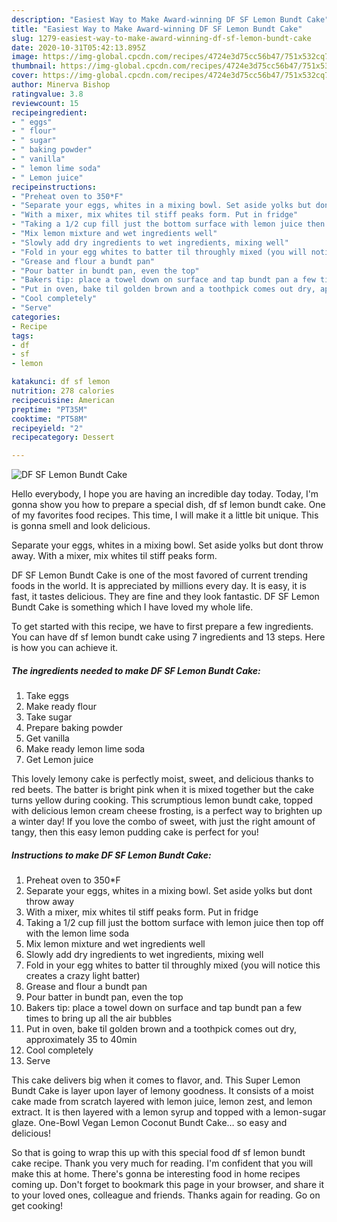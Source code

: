 ```yaml
---
description: "Easiest Way to Make Award-winning DF SF Lemon Bundt Cake"
title: "Easiest Way to Make Award-winning DF SF Lemon Bundt Cake"
slug: 1279-easiest-way-to-make-award-winning-df-sf-lemon-bundt-cake
date: 2020-10-31T05:42:13.895Z
image: https://img-global.cpcdn.com/recipes/4724e3d75cc56b47/751x532cq70/df-sf-lemon-bundt-cake-recipe-main-photo.jpg
thumbnail: https://img-global.cpcdn.com/recipes/4724e3d75cc56b47/751x532cq70/df-sf-lemon-bundt-cake-recipe-main-photo.jpg
cover: https://img-global.cpcdn.com/recipes/4724e3d75cc56b47/751x532cq70/df-sf-lemon-bundt-cake-recipe-main-photo.jpg
author: Minerva Bishop
ratingvalue: 3.8
reviewcount: 15
recipeingredient:
- " eggs"
- " flour"
- " sugar"
- " baking powder"
- " vanilla"
- " lemon lime soda"
- " Lemon juice"
recipeinstructions:
- "Preheat oven to 350*F"
- "Separate your eggs, whites in a mixing bowl. Set aside yolks but dont throw away"
- "With a mixer, mix whites til stiff peaks form. Put in fridge"
- "Taking a 1/2 cup fill just the bottom surface with lemon juice then top off with the lemon lime soda"
- "Mix lemon mixture and wet ingredients well"
- "Slowly add dry ingredients to wet ingredients, mixing well"
- "Fold in your egg whites to batter til throughly mixed (you will notice this creates a crazy light batter)"
- "Grease and flour a bundt pan"
- "Pour batter in bundt pan, even the top"
- "Bakers tip: place a towel down on surface and tap bundt pan a few times to bring up all the air bubbles"
- "Put in oven, bake til golden brown and a toothpick comes out dry, approximately 35 to 40min"
- "Cool completely"
- "Serve"
categories:
- Recipe
tags:
- df
- sf
- lemon

katakunci: df sf lemon 
nutrition: 278 calories
recipecuisine: American
preptime: "PT35M"
cooktime: "PT58M"
recipeyield: "2"
recipecategory: Dessert

---
```



![DF SF Lemon Bundt Cake](https://img-global.cpcdn.com/recipes/4724e3d75cc56b47/751x532cq70/df-sf-lemon-bundt-cake-recipe-main-photo.jpg)

Hello everybody, I hope you are having an incredible day today. Today, I'm gonna show you how to prepare a special dish, df sf lemon bundt cake. One of my favorites food recipes. This time, I will make it a little bit unique. This is gonna smell and look delicious.

Separate your eggs, whites in a mixing bowl. Set aside yolks but dont throw away. With a mixer, mix whites til stiff peaks form.

DF SF Lemon Bundt Cake is one of the most favored of current trending foods in the world. It is appreciated by millions every day. It is easy, it is fast, it tastes delicious. They are fine and they look fantastic. DF SF Lemon Bundt Cake is something which I have loved my whole life.


To get started with this recipe, we have to first prepare a few ingredients. You can have df sf lemon bundt cake using 7 ingredients and 13 steps. Here is how you can achieve it.

<!--inarticleads1-->

##### The ingredients needed to make DF SF Lemon Bundt Cake:

1. Take  eggs
1. Make ready  flour
1. Take  sugar
1. Prepare  baking powder
1. Get  vanilla
1. Make ready  lemon lime soda
1. Get  Lemon juice


This lovely lemony cake is perfectly moist, sweet, and delicious thanks to red beets. The batter is bright pink when it is mixed together but the cake turns yellow during cooking. This scrumptious lemon bundt cake, topped with delicious lemon cream cheese frosting, is a perfect way to brighten up a winter day! If you love the combo of sweet, with just the right amount of tangy, then this easy lemon pudding cake is perfect for you! 

<!--inarticleads2-->

##### Instructions to make DF SF Lemon Bundt Cake:

1. Preheat oven to 350*F
1. Separate your eggs, whites in a mixing bowl. Set aside yolks but dont throw away
1. With a mixer, mix whites til stiff peaks form. Put in fridge
1. Taking a 1/2 cup fill just the bottom surface with lemon juice then top off with the lemon lime soda
1. Mix lemon mixture and wet ingredients well
1. Slowly add dry ingredients to wet ingredients, mixing well
1. Fold in your egg whites to batter til throughly mixed (you will notice this creates a crazy light batter)
1. Grease and flour a bundt pan
1. Pour batter in bundt pan, even the top
1. Bakers tip: place a towel down on surface and tap bundt pan a few times to bring up all the air bubbles
1. Put in oven, bake til golden brown and a toothpick comes out dry, approximately 35 to 40min
1. Cool completely
1. Serve


This cake delivers big when it comes to flavor, and. This Super Lemon Bundt Cake is layer upon layer of lemony goodness. It consists of a moist cake made from scratch layered with lemon juice, lemon zest, and lemon extract. It is then layered with a lemon syrup and topped with a lemon-sugar glaze. One-Bowl Vegan Lemon Coconut Bundt Cake… so easy and delicious! 

So that is going to wrap this up with this special food df sf lemon bundt cake recipe. Thank you very much for reading. I'm confident that you will make this at home. There's gonna be interesting food in home recipes coming up. Don't forget to bookmark this page in your browser, and share it to your loved ones, colleague and friends. Thanks again for reading. Go on get cooking!
